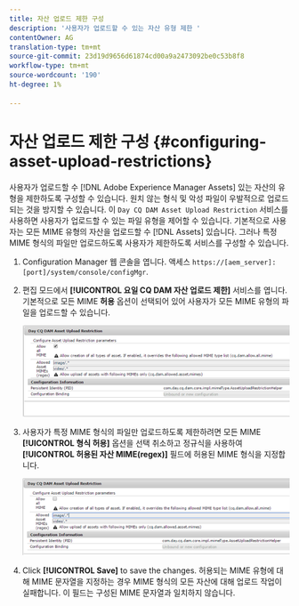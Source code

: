 ```yaml
---
title: 자산 업로드 제한 구성
description: '사용자가 업로드할 수 있는 자산 유형 제한 '
contentOwner: AG
translation-type: tm+mt
source-git-commit: 23d19d9656d61874cd00a9a2473092be0c53b8f8
workflow-type: tm+mt
source-wordcount: '190'
ht-degree: 1%

---
```



# 자산 업로드 제한 구성 {#configuring-asset-upload-restrictions}

사용자가 업로드할 수 [!DNL Adobe Experience Manager Assets] 있는 자산의 유형을 제한하도록 구성할 수 있습니다. 원치 않는 형식 및 악성 파일이 우발적으로 업로드되는 것을 방지할 수 있습니다. 이 `Day CQ DAM Asset Upload Restriction` 서비스를 사용하면 사용자가 업로드할 수 있는 파일 유형을 제어할 수 있습니다. 기본적으로 사용자는 모든 MIME 유형의 자산을 업로드할 수 [!DNL Assets] 있습니다. 그러나 특정 MIME 형식의 파일만 업로드하도록 사용자가 제한하도록 서비스를 구성할 수 있습니다.

1. Configuration Manager 웹 콘솔을 엽니다. 액세스 `https://[aem_server]:[port]/system/console/configMgr`.
1. 편집 모드에서 **[!UICONTROL 요일 CQ DAM 자산 업로드 제한]** 서비스를 엽니다. 기본적으로 모든 MIME **허용** 옵션이 선택되어 있어 사용자가 모든 MIME 유형의 파일을 업로드할 수 있습니다.

   ![chlimage_1-378](assets/chlimage_1-378.png)

1. 사용자가 특정 MIME 형식의 파일만 업로드하도록 제한하려면 모든 MIME **[!UICONTROL 형식 허용]** 옵션을 선택 취소하고 정규식을 사용하여 **[!UICONTROL 허용된 자산 MIME(regex)]** 필드에 허용된 MIME 형식을 지정합니다.

   ![chlimage_1-379](assets/chlimage_1-379.png)

1. Click **[!UICONTROL Save]** to save the changes. 허용되는 MIME 유형에 대해 MIME 문자열을 지정하는 경우 MIME 형식의 모든 자산에 대해 업로드 작업이 실패합니다. 이 필드는 구성된 MIME 문자열과 일치하지 않습니다.
